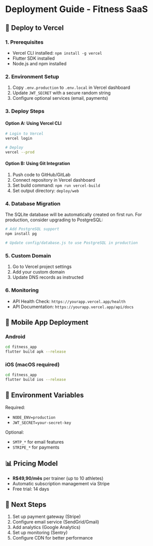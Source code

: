 # Deployment Guide - Fitness SaaS

## 🚀 Deploy to Vercel

### 1. Prerequisites
- Vercel CLI installed: `npm install -g vercel`
- Flutter SDK installed
- Node.js and npm installed

### 2. Environment Setup
1. Copy `.env.production` to `.env.local` in Vercel dashboard
2. Update `JWT_SECRET` with a secure random string
3. Configure optional services (email, payments)

### 3. Deploy Steps

#### Option A: Using Vercel CLI
```bash
# Login to Vercel
vercel login

# Deploy
vercel --prod
```

#### Option B: Using Git Integration
1. Push code to GitHub/GitLab
2. Connect repository in Vercel dashboard
3. Set build command: `npm run vercel-build`
4. Set output directory: `deploy/web`

### 4. Database Migration
The SQLite database will be automatically created on first run. For production, consider upgrading to PostgreSQL:

```bash
# Add PostgreSQL support
npm install pg

# Update config/database.js to use PostgreSQL in production
```

### 5. Custom Domain
1. Go to Vercel project settings
2. Add your custom domain
3. Update DNS records as instructed

### 6. Monitoring
- API Health Check: `https://yourapp.vercel.app/health`
- API Documentation: `https://yourapp.vercel.app/api/docs`

## 📱 Mobile App Deployment

### Android
```bash
cd fitness_app
flutter build apk --release
```

### iOS (macOS required)
```bash
cd fitness_app
flutter build ios --release
```

## 🔧 Environment Variables

Required:
- `NODE_ENV=production`
- `JWT_SECRET=your-secret-key`

Optional:
- `SMTP_*` for email features
- `STRIPE_*` for payments

## 📊 Pricing Model
- **R$49,90/mês** per trainer (up to 10 athletes)
- Automatic subscription management via Stripe
- Free trial: 14 days

## 🎯 Next Steps
1. Set up payment gateway (Stripe)
2. Configure email service (SendGrid/Gmail)
3. Add analytics (Google Analytics)
4. Set up monitoring (Sentry)
5. Configure CDN for better performance
